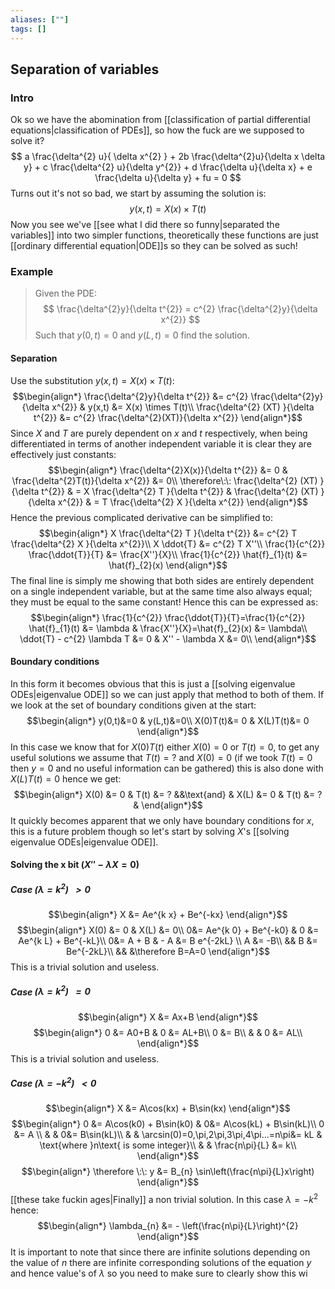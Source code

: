```yaml
---
aliases: [""]
tags: []
---
```


## Separation of variables
### Intro

Ok so we have the abomination from [[classification of partial differential equations|classification of PDEs]], so how the fuck are we supposed to solve it? 
$$ a \frac{\delta^{2} u}{ \delta x^{2} } + 2b \frac{\delta^{2}u}{\delta x \delta y} + c \frac{\delta^{2} u}{\delta y^{2}} + d \frac{\delta u}{\delta x} + e \frac{\delta u}{\delta y} + fu = 0 $$
Turns out it's not so bad, we start by assuming the solution is:
$$ y(x,t) = X(x) \times T(t) $$
Now you see we've [[see what I did there so funny|separated the variables]] into two simpler functions, theoretically these functions are just [[ordinary differential equation|ODE]]s so they can be solved as such!

### Example
> Given the PDE:
> $$ \frac{\delta^{2}y}{\delta t^{2}} = c^{2} \frac{\delta^{2}y}{\delta x^{2}} $$
> Such that $y(0,t)=0$ and $y(L,t)=0$ find the solution.

#### Separation
Use the substitution $y(x,t) = X(x) \times T(t)$:
$$\begin{align*}
\frac{\delta^{2}y}{\delta t^{2}} &=  c^{2} \frac{\delta^{2}y}{\delta x^{2}} & y(x,t) &=  X(x) \times T(t)\\
\frac{\delta^{2} (XT) }{\delta t^{2}} &=  c^{2} \frac{\delta^{2}(XT)}{\delta x^{2}}
\end{align*}$$
Since $X$ and $T$ are purely dependent on $x$ and $t$ respectively, when being differentiated in terms of another independent variable it is clear they are effectively just constants:
$$\begin{align*}
\frac{\delta^{2}X(x)}{\delta t^{2}} &= 0 & \frac{\delta^{2}T(t)}{\delta x^{2}} &= 0\\
\therefore\:\: \frac{\delta^{2} (XT) }{\delta t^{2}} & =  X \frac{\delta^{2} T }{\delta t^{2}} & \frac{\delta^{2} (XT) }{\delta x^{2}} & =  T \frac{\delta^{2} X }{\delta x^{2}}
\end{align*}$$
Hence the previous complicated derivative can be simplified to:
$$\begin{align*}
X \frac{\delta^{2} T }{\delta t^{2}} &=  c^{2} T \frac{\delta^{2} X }{\delta x^{2}}\\
X \ddot{T} &=  c^{2} T X''\\
\frac{1}{c^{2}} \frac{\ddot{T}}{T} &=  \frac{X''}{X}\\
\frac{1}{c^{2}} \hat{f}_{1}(t) &= \hat{f}_{2}(x)
\end{align*}$$
The final line is simply me showing that both sides are entirely dependent on a single independent variable, but at the same time also always equal;  they must be equal to the same constant! Hence this can be expressed as:
$$\begin{align*}
 \frac{1}{c^{2}} \frac{\ddot{T}}{T}=\frac{1}{c^{2}} \hat{f}_{1}(t) &= \lambda & \frac{X''}{X}=\hat{f}_{2}(x) &= \lambda\\
\ddot{T}  - c^{2} \lambda T &= 0 &  X''  - \lambda X &= 0\\
\end{align*}$$
#### Boundary conditions
In this form it becomes obvious that this is just a [[solving eigenvalue ODEs|eigenvalue ODE]] so we can just apply that method to both of them. If we look at the set of boundary conditions given at the start:
$$\begin{align*}
y(0,t)&=0 & y(L,t)&=0\\
X(0)T(t)&= 0 & X(L)T(t)&= 0
\end{align*}$$
In this case we know that for $X(0)T(t)$ either $X(0)=0$ or $T(t)=0$, to get any useful solutions we assume that $T(t)=?$ and $X(0)=0$ (if we took $T(t)=0$ then $y=0$ and no useful information can be gathered) this is also done with $X(L)T(t)=0$ hence we get:
$$\begin{align*}
X(0) &= 0 & T(t) &= ? &&\text{and} & X(L) &= 0 & T(t) &= ? & 
\end{align*}$$
It quickly becomes apparent that we only have boundary conditions for $x$, this is a future problem though so let's start by solving $X$'s [[solving eigenvalue ODEs|eigenvalue ODE]].

#### Solving the x bit ($X'' - \lambda X=0$)

##### Case $(\lambda=k^{2})\:\:>0$
$$\begin{align*}
X &=  Ae^{k x} + Be^{-kx} 
\end{align*}$$
$$\begin{align*}
X(0) &= 0 & X(L) &= 0\\
0&=  Ae^{k 0} + Be^{-k0}  & 0 &=  Ae^{k L} + Be^{-kL}\\
0&=  A + B &  - A &=  B e^{-2kL} \\
A &= -B\\
&& B &= Be^{-2kL}\\
&& &\therefore B=A=0
\end{align*}$$
This is a trivial solution and useless.

##### Case $(\lambda=k^{2})\:\:=0$

$$\begin{align*}
X &=  Ax+B
\end{align*}$$
$$\begin{align*}
0 &=  A0+B & 0 &=  AL+B\\ 
0 &= B\\
& & 0 &=  AL\\ 
\end{align*}$$
This is a trivial solution and useless.

##### Case $(\lambda=-k^{2})\:\:<0$

$$\begin{align*}
X &=   A\cos(kx) + B\sin(kx)
\end{align*}$$
$$\begin{align*}
0 &=   A\cos(k0) + B\sin(k0) & 0&=   A\cos(kL) + B\sin(kL)\\
0 &=   A \\
& & 0&= B\sin(kL)\\
& & \arcsin(0)=0,\pi,2\pi,3\pi,4\pi...=n\pi&= kL & \text{where }n\text{ is some integer}\\
& & \frac{n\pi}{L} &= k\\
\end{align*}$$
$$\begin{align*}
\therefore \:\: y &= B_{n} \sin\left(\frac{n\pi}{L}x\right)
\end{align*}$$
[[these take fuckin ages|Finally]] a non trivial solution. In this case $\lambda=-k^{2}$ hence:
$$\begin{align*}
\lambda_{n} &= - \left(\frac{n\pi}{L}\right)^{2}
\end{align*}$$
It is important to note that since there are infinite solutions depending on the value of $n$ there are infinite corresponding solutions of the equation $y$ and hence value's of $\lambda$ so you need to make sure to clearly show this wi
